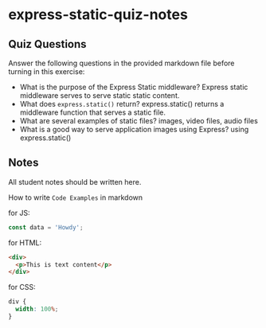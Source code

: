 # express-static-quiz-notes

## Quiz Questions

Answer the following questions in the provided markdown file before turning in this exercise:

- What is the purpose of the Express Static middleware?
  Express static middleware serves to serve static static content.
- What does `express.static()` return?
  express.static() returns a middleware function that serves a static file.
- What are several examples of static files?
  images, video files, audio files
- What is a good way to serve application images using Express?
  using express.static()

## Notes

All student notes should be written here.

How to write `Code Examples` in markdown

for JS:

```javascript
const data = 'Howdy';
```

for HTML:

```html
<div>
  <p>This is text content</p>
</div>
```

for CSS:

```css
div {
  width: 100%;
}
```
